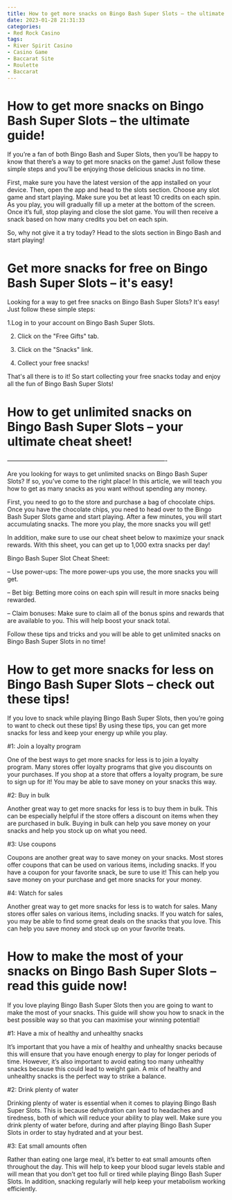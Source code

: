 ```yaml
---
title: How to get more snacks on Bingo Bash Super Slots – the ultimate guide!
date: 2023-01-28 21:31:33
categories:
- Red Rock Casino
tags:
- River Spirit Casino
- Casino Game
- Baccarat Site
- Roulette
- Baccarat
---
```



#  How to get more snacks on Bingo Bash Super Slots – the ultimate guide!

If you’re a fan of both Bingo Bash and Super Slots, then you’ll be happy to know that there’s a way to get more snacks on the game! Just follow these simple steps and you’ll be enjoying those delicious snacks in no time.

First, make sure you have the latest version of the app installed on your device. Then, open the app and head to the slots section. Choose any slot game and start playing. Make sure you bet at least 10 credits on each spin. As you play, you will gradually fill up a meter at the bottom of the screen. Once it’s full, stop playing and close the slot game. You will then receive a snack based on how many credits you bet on each spin.

So, why not give it a try today? Head to the slots section in Bingo Bash and start playing!

#  Get more snacks for free on Bingo Bash Super Slots – it's easy!

Looking for a way to get free snacks on Bingo Bash Super Slots? It's easy! Just follow these simple steps:

1.Log in to your account on Bingo Bash Super Slots.

2. Click on the "Free Gifts" tab.

3. Click on the "Snacks" link.

4. Collect your free snacks!

That's all there is to it! So start collecting your free snacks today and enjoy all the fun of Bingo Bash Super Slots!

#  How to get unlimited snacks on Bingo Bash Super Slots – your ultimate cheat sheet!

——————————————————————————-

Are you looking for ways to get unlimited snacks on Bingo Bash Super Slots? If so, you’ve come to the right place! In this article, we will teach you how to get as many snacks as you want without spending any money.

First, you need to go to the store and purchase a bag of chocolate chips. Once you have the chocolate chips, you need to head over to the Bingo Bash Super Slots game and start playing. After a few minutes, you will start accumulating snacks. The more you play, the more snacks you will get!

In addition, make sure to use our cheat sheet below to maximize your snack rewards. With this sheet, you can get up to 1,000 extra snacks per day!

Bingo Bash Super Slot Cheat Sheet:

– Use power-ups: The more power-ups you use, the more snacks you will get.

– Bet big: Betting more coins on each spin will result in more snacks being rewarded.

– Claim bonuses: Make sure to claim all of the bonus spins and rewards that are available to you. This will help boost your snack total.

Follow these tips and tricks and you will be able to get unlimited snacks on Bingo Bash Super Slots in no time!

#  How to get more snacks for less on Bingo Bash Super Slots – check out these tips!

If you love to snack while playing Bingo Bash Super Slots, then you’re going to want to check out these tips! By using these tips, you can get more snacks for less and keep your energy up while you play.

#1: Join a loyalty program

One of the best ways to get more snacks for less is to join a loyalty program. Many stores offer loyalty programs that give you discounts on your purchases. If you shop at a store that offers a loyalty program, be sure to sign up for it! You may be able to save money on your snacks this way.

#2: Buy in bulk

Another great way to get more snacks for less is to buy them in bulk. This can be especially helpful if the store offers a discount on items when they are purchased in bulk. Buying in bulk can help you save money on your snacks and help you stock up on what you need.

#3: Use coupons

Coupons are another great way to save money on your snacks. Most stores offer coupons that can be used on various items, including snacks. If you have a coupon for your favorite snack, be sure to use it! This can help you save money on your purchase and get more snacks for your money.

#4: Watch for sales

Another great way to get more snacks for less is to watch for sales. Many stores offer sales on various items, including snacks. If you watch for sales, you may be able to find some great deals on the snacks that you love. This can help you save money and stock up on your favorite treats.

#  How to make the most of your snacks on Bingo Bash Super Slots – read this guide now!

If you love playing Bingo Bash Super Slots then you are going to want to make the most of your snacks. This guide will show you how to snack in the best possible way so that you can maximise your winning potential!

#1: Have a mix of healthy and unhealthy snacks

It’s important that you have a mix of healthy and unhealthy snacks because this will ensure that you have enough energy to play for longer periods of time. However, it’s also important to avoid eating too many unhealthy snacks because this could lead to weight gain. A mix of healthy and unhealthy snacks is the perfect way to strike a balance.

#2: Drink plenty of water

Drinking plenty of water is essential when it comes to playing Bingo Bash Super Slots. This is because dehydration can lead to headaches and tiredness, both of which will reduce your ability to play well. Make sure you drink plenty of water before, during and after playing Bingo Bash Super Slots in order to stay hydrated and at your best.

#3: Eat small amounts often

Rather than eating one large meal, it’s better to eat small amounts often throughout the day. This will help to keep your blood sugar levels stable and will mean that you don’t get too full or tired while playing Bingo Bash Super Slots. In addition, snacking regularly will help keep your metabolism working efficiently.